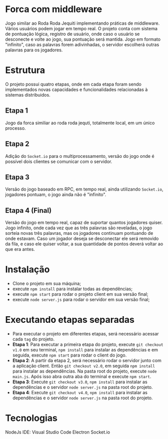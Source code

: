 # Forca com middleware
 Jogo similar ao Roda Roda Jequiti implementando práticas de middleware. Vários usuários podem jogar em tempo real. O projeto conta com sistema de pontuação lógica, registro de usuário, onde caso o usuário se desconecte e volte ao jogo, sua pontuação será mantida. Jogo em formato "infinito", caso as palavras forem adivinhadas, o servidor escolherá outras palavras para os jogadores.

# Estrutura
O projeto possui quatro etapas, onde em cada etapa foram sendo implementados novas capacidades e funcionalidades relacionadas à sistemas distribuidos.
  ## Etapa 1
   Jogo da forca similiar ao roda roda jequti, totalmente local, em um único processo.
  ## Etapa 2
   Adição do `Socket.io` para o multiprocessamento, versão do jogo onde é possível dois clientes se comunicar com o servidor.
  ## Etapa 3
  Versão do jogo baseado em RPC, em tempo real, ainda utilizando `Socket.io`, jogadores pontuam, o jogo ainda não é "infinito".
  ## Etapa 4 (Final)
  Versão do jogo em tempo real, capaz de suportar quantos jogadores quiser. Jogo infinito, onde cada vez que as três palavras são reveladas, o jogo sorteia novas três palavras, mas os jogadores continuam pontuando de onde estavam. Caso um jogador deseja se desconectar ele será removido da fila, e caso ele quiser voltar, a sua quantidade de pontos deverá voltar ao que era antes.
  
# Instalação
* Clone o projeto em sua máquina;
* execute `npm install` para instalar todas as dependências;
* execute `npm start` para rodar o projeto client em sua versão final;
* execute `node server.js` para rodar o servidor em sua versão final;

# Executando etapas separadas
* Para executar o projeto em diferentes etapas, será necessário acessar cada `tag` do projeto.
* **Etapa 1**: Para executar a primeira etapa do projeto, execute `git checkout v1.0` em seu terminal, `npm install` para instalar as dependências e em seguida, execute `npm start` para rodar o client do jogo.
* **Etapa 2**: A partir da etapa 2, será necessário rodar o servidor junto com a aplicação client. Então `git checkout v2.0`, em seguida `npm install` para instalar as dependências. Na pasta root do projeto, execute `node main.js`. Após isso abra outra aba do terminal e execute `npm start`.
* **Etapa 3**: Execute `git checkout v3.0`, `npm install` para instalar as dependências e o servidor `node server.js` na pasta root do projeto.
* **Etapa 4**: Execute `git checkout v4.0`, `npm install` para instalar as dependências e o servidor `node server.js` na pasta root do projeto.

# Tecnologias
NodeJs
IDE: Visual Studio Code
Electron
Socket.io
